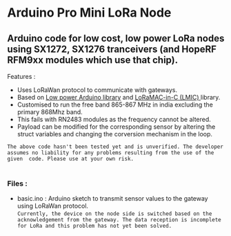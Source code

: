 # Arduino Pro Mini LoRa Node

## Arduino code for low cost, low power LoRa nodes using SX1272, SX1276 tranceivers (and HopeRF RFM9xx modules which use that chip).

Features :
- Uses LoRaWan protocol to communicate with gateways. 
- Based on <a href="https://github.com/rocketscream/Low-Power">Low power Arduino library</a> and <a href="https://github.com/matthijskooijman/arduino-lmic">LoRaMAC-in-C (LMIC) </a> library.
- Customised to run the free band 865-867 MHz in india excluding the primary 868Mhz band.
- This fails with RN2483 modules as the frequency cannot be altered.
- Payload can be modified for the corresponding sensor by altering the struct variables and changing the corversion mechanism in the loop.

`The above code hasn't been tested yet and is unverified. The developer assumes no liability for any problems resulting from the use of the given  code. Please use at your own risk.`</br></br>


### Files :
- basic.ino : Arduino sketch to transmit sensor values to the gateway using LoRaWan protocol.
</br>`Currently, the device on the node side is switched based on the acknowledgement from the gateway. The data reception is incomplete for LoRa and this problem has not yet been solved.`
